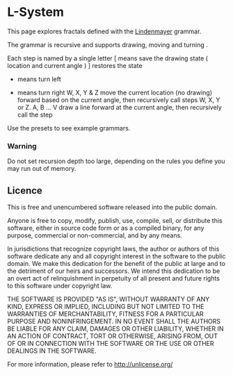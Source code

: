 
# L-System

This page explores fractals defined with the [Lindenmayer](https://en.wikipedia.org/wiki/L-system) grammar.

The grammar is recursive and supports drawing, moving and turning .

Each step is named by a single letter
[ means save the drawing state ( location and current angle )
] restores the state
- means turn left
+ means turn right
W, X, Y & Z move the current location (no drawing) forward based on the current angle, then recursively call steps W, X, Y or Z. 
A, B ... V draw a line forward at the current angle, then recursively call the step


Use the presets to see example grammars.

### Warning 

Do not set recursion depth too large, depending on the rules you define you may run out of memory.

## Licence 

This is free and unencumbered software released into the public domain.

Anyone is free to copy, modify, publish, use, compile, sell, or
distribute this software, either in source code form or as a compiled
binary, for any purpose, commercial or non-commercial, and by any
means.

In jurisdictions that recognize copyright laws, the author or authors
of this software dedicate any and all copyright interest in the
software to the public domain. We make this dedication for the benefit
of the public at large and to the detriment of our heirs and
successors. We intend this dedication to be an overt act of
relinquishment in perpetuity of all present and future rights to this
software under copyright law.

THE SOFTWARE IS PROVIDED "AS IS", WITHOUT WARRANTY OF ANY KIND,
EXPRESS OR IMPLIED, INCLUDING BUT NOT LIMITED TO THE WARRANTIES OF
MERCHANTABILITY, FITNESS FOR A PARTICULAR PURPOSE AND NONINFRINGEMENT.
IN NO EVENT SHALL THE AUTHORS BE LIABLE FOR ANY CLAIM, DAMAGES OR
OTHER LIABILITY, WHETHER IN AN ACTION OF CONTRACT, TORT OR OTHERWISE,
ARISING FROM, OUT OF OR IN CONNECTION WITH THE SOFTWARE OR THE USE OR
OTHER DEALINGS IN THE SOFTWARE.

For more information, please refer to <http://unlicense.org/>
